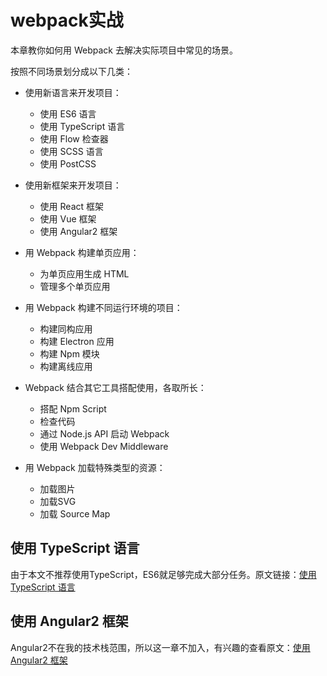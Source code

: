 # webpack实战 #

本章教你如何用 Webpack 去解决实际项目中常见的场景。

按照不同场景划分成以下几类：

- 使用新语言来开发项目：
    - 使用 ES6 语言
    - 使用 TypeScript 语言
    - 使用 Flow 检查器
    - 使用 SCSS 语言
    - 使用 PostCSS

- 使用新框架来开发项目：
    - 使用 React 框架
    - 使用 Vue 框架
    - 使用 Angular2 框架

- 用 Webpack 构建单页应用：
    - 为单页应用生成 HTML
    - 管理多个单页应用

- 用 Webpack 构建不同运行环境的项目：
    - 构建同构应用
    - 构建 Electron 应用
    - 构建 Npm 模块
    - 构建离线应用

- Webpack 结合其它工具搭配使用，各取所长：
    - 搭配 Npm Script
    - 检查代码
    - 通过 Node.js API 启动 Webpack
    - 使用 Webpack Dev Middleware

- 用 Webpack 加载特殊类型的资源：
    - 加载图片
    - 加载SVG
    - 加载 Source Map

## 使用 TypeScript 语言 ##

由于本文不推荐使用TypeScript，ES6就足够完成大部分任务。原文链接：[使用 TypeScript 语言](http://webpack.wuhaolin.cn/3%E5%AE%9E%E6%88%98/3-2%E4%BD%BF%E7%94%A8TypeScript%E8%AF%AD%E8%A8%80.html)

## 使用 Angular2 框架 ##

Angular2不在我的技术栈范围，所以这一章不加入，有兴趣的查看原文：[使用 Angular2 框架](http://webpack.wuhaolin.cn/3%E5%AE%9E%E6%88%98/3-8%E4%BD%BF%E7%94%A8Angular2%E6%A1%86%E6%9E%B6.html)
















